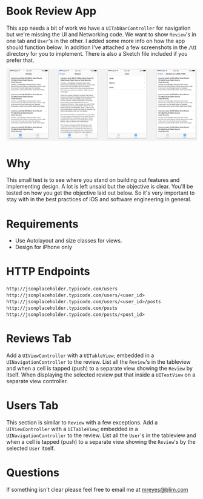 # Book Review App
This app needs a bit of work we have a `UITabBarController` for navigation but we're missing the UI and Networking code. We want to show `Review`'s in one tab and `User`'s in the other. I added some more info on how the app should function below. In addition I've attached a few screenshots in the `/UI` directory for you to implement. There is also a Sketch file included if you prefer that.

![UI Flow](UI/Screenshots.png)

# Why

This small test is to see where you stand on building out features and implementing design. A lot is left unsaid but the objective is clear. You'll be tested on how you get the objective laid out below. So it's very important to stay with in the best practices of iOS and software engineering in general.

# Requirements

* Use Autolayout and size classes for views.
* Design for iPhone only

# HTTP Endpoints
`http://jsonplaceholder.typicode.com/users`
`http://jsonplaceholder.typicode.com/users/<user_id>`
`http://jsonplaceholder.typicode.com/users/<user_id>/posts`
`http://jsonplaceholder.typicode.com/posts`
`http://jsonplaceholder.typicode.com/posts/<post_id>`

# Reviews Tab
Add a `UIViewController` with a `UITableView`; embedded in a `UINavigationController` to the review. List all the `Review`'s in the tableview and when a cell is tapped (push) to a separate view showing the `Review` by itself. When displaying the selected review put that inside a `UITextView` on a separate view controller.

# Users Tab
This section is similar to `Review` with a few exceptions. Add a `UIViewController` with a `UITableView`; embedded in a `UINavigationController` to the review. List all the `User`'s in the tableview and when a cell is tapped (push) to a separate view showing the `Review`'s by the selected `User` itself.

# Questions
If something isn't clear please feel free to email me at [mreyes@blim.com](mailto:mreyes@blim.com)